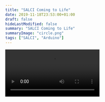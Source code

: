 ```yaml
---
title: "SALCI Coming to Life"
date: 2019-11-18T23:53:00+01:00
draft: false
hideLastModified: false
summary: "SALCI Coming to Life"
summaryImage: "circle.png"
tags: ["SALCI", "Arduino"]
---
```





<video controls>
  <source src="IMG_0605.mp4" type="video/mp4">
</video>












